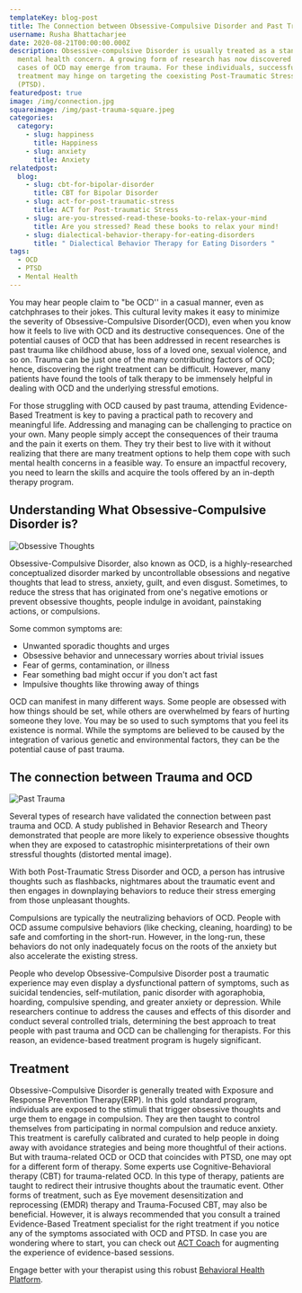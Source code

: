 ```yaml
---
templateKey: blog-post
title: The Connection between Obsessive-Compulsive Disorder and Past Trauma
username: Rusha Bhattacharjee
date: 2020-08-21T00:00:00.000Z
description: Obsessive-compulsive Disorder is usually treated as a stand-alone
  mental health concern. A growing form of research has now discovered that some
  cases of OCD may emerge from trauma. For these individuals, successful
  treatment may hinge on targeting the coexisting Post-Traumatic Stress Disorder
  (PTSD).
featuredpost: true
image: /img/connection.jpg
squareimage: /img/past-trauma-square.jpeg
categories:
  category:
    - slug: happiness
      title: Happiness
    - slug: anxiety
      title: Anxiety
relatedpost:
  blog:
    - slug: cbt-for-bipolar-disorder
      title: CBT for Bipolar Disorder
    - slug: act-for-post-traumatic-stress
      title: ACT for Post-traumatic Stress
    - slug: are-you-stressed-read-these-books-to-relax-your-mind
      title: Are you stressed? Read these books to relax your mind!
    - slug: dialectical-behavior-therapy-for-eating-disorders
      title: " Dialectical Behavior Therapy for Eating Disorders "
tags:
  - OCD
  - PTSD
  - Mental Health
---
```

<!--StartFragment-->

You may hear people claim to "be OCD'' in a casual manner, even as catchphrases to their jokes. This cultural levity makes it easy to minimize the severity of Obsessive-Compulsive Disorder(OCD), even when you know how it feels to live with OCD and its destructive consequences. One of the potential causes of OCD that has been addressed in recent researches is past trauma like childhood abuse, loss of a loved one, sexual violence, and so on. Trauma can be just one of the many contributing factors of OCD; hence, discovering the right treatment can be difficult. However, many patients have found the tools of talk therapy to be immensely helpful in dealing with OCD and the underlying stressful emotions.

For those struggling with OCD caused by past trauma, attending Evidence-Based Treatment is key to paving a practical path to recovery and meaningful life. Addressing and managing can be challenging to practice on your own. Many people simply accept the consequences of their trauma and the pain it exerts on them. They try their best to live with it without realizing that there are many treatment options to help them cope with such mental health concerns in a feasible way. To ensure an impactful recovery, you need to learn the skills and acquire the tools offered by an in-depth therapy program.

## Understanding What Obsessive-Compulsive Disorder is?

![Obsessive Thoughts](/img/obsessive-thoughts.jpeg "Obsessive Thoughts")

Obsessive-Compulsive Disorder, also known as OCD, is a highly-researched conceptualized disorder marked by uncontrollable obsessions and negative thoughts that lead to stress, anxiety, guilt, and even disgust. Sometimes, to reduce the stress that has originated from one's negative emotions or prevent obsessive thoughts, people indulge in avoidant, painstaking actions, or compulsions.

Some common symptoms are:

* Unwanted sporadic thoughts and urges
* Obsessive behavior and unnecessary worries about trivial issues
* Fear of germs, contamination, or illness
* Fear something bad might occur if you don't act fast
* Impulsive thoughts like throwing away of things

OCD can manifest in many different ways. Some people are obsessed with how things should be set, while others are overwhelmed by fears of hurting someone they love. You may be so used to such symptoms that you feel its existence is normal. While the symptoms are believed to be caused by the integration of various genetic and environmental factors, they can be the potential cause of past trauma.

## The connection between Trauma and OCD

![Past Trauma](/img/past.jpeg "Past Trauma")

Several types of research have validated the connection between past trauma and OCD. A study published in Behavior Research and Theory demonstrated that people are more likely to experience obsessive thoughts when they are exposed to catastrophic misinterpretations of their own stressful thoughts (distorted mental image).

With both Post-Traumatic Stress Disorder and OCD, a person has intrusive thoughts such as flashbacks, nightmares about the traumatic event and then engages in downplaying behaviors to reduce their stress emerging from those unpleasant thoughts.

Compulsions are typically the neutralizing behaviors of OCD. People with OCD assume compulsive behaviors (like checking, cleaning, hoarding) to be safe and comforting in the short-run. However, in the long-run, these behaviors do not only inadequately focus on the roots of the anxiety but also accelerate the existing stress.

People who develop Obsessive-Compulsive Disorder post a traumatic experience may even display a dysfunctional pattern of symptoms, such as suicidal tendencies, self-mutilation, panic disorder with agoraphobia, hoarding, compulsive spending, and greater anxiety or depression. While researchers continue to address the causes and effects of this disorder and conduct several controlled trials, determining the best approach to treat people with past trauma and OCD can be challenging for therapists. For this reason, an evidence-based treatment program is hugely significant.

<!--StartFragment-->

## Treatment

Obsessive-Compulsive Disorder is generally treated with Exposure and Response Prevention Therapy(ERP). In this gold standard program, individuals are exposed to the stimuli that trigger obsessive thoughts and urge them to engage in compulsion. They are then taught to control themselves from participating in normal compulsion and reduce anxiety. This treatment is carefully calibrated and curated to help people in doing away with avoidance strategies and being more thoughtful of their actions. But with trauma-related OCD or OCD that coincides with PTSD, one may opt for a different form of therapy. Some experts use Cognitive-Behavioral therapy (CBT) for trauma-related OCD. In this type of therapy, patients are taught to redirect their intrusive thoughts about the traumatic event. Other forms of treatment, such as Eye movement desensitization and reprocessing (EMDR) therapy and Trauma-Focused CBT, may also be beneficial. However, it is always recommended that you consult a trained Evidence-Based Treatment specialist for the right treatment if you notice any of the symptoms associated with OCD and PTSD. In case you are wondering where to start, you can check out [ACT Coach](https://www.swasth.co/act-coach/) for augmenting the experience of evidence-based sessions.

Engage better with your therapist using this robust [Behavioral Health Platform](https://www.swasth.co/).

<!--EndFragment-->

<!--EndFragment-->